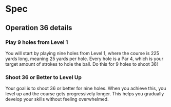 
# Spec

## Operation 36 details

### Play 9 holes from Level 1
You will start by playing nine holes from Level 1, where the course is 225 yards long, meaning 25 yards per hole. Every hole is a Par 4, which is your target amount of strokes to hole the ball. Do this for 9 holes to shoot 36!

### Shoot 36 or Better to Level Up
Your goal is to shoot 36 or better for nine holes. When you achieve this, you level up and the course gets progressively longer. This helps you gradually develop your skills without feeling overwhelmed.
